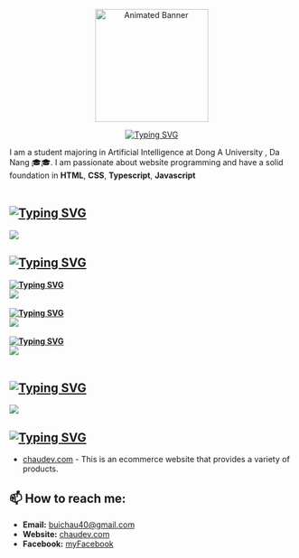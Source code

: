 <p align="center">
  <img src="https://res.cloudinary.com/doguzyfn7/image/upload/v1730081753/%E4%B8%AD%E7%A7%8B3D_iqb9nd.png" height="200" alt="Animated Banner"/>
</p>

<p align="center">
    <a href="https://git.io/typing-svg">
  <img src="https://readme-typing-svg.demolab.com?font=Fira+Code&size=31&pause=1000&color=F70303&background=39FFF000&random=false&width=435&lines=Hi+there%2C+I'm+Chou+%F0%9F%91%8B;I'm+a+web+development%F0%9F%91%8B" alt="Typing SVG" />
  </a>
</p>

I am a student majoring in Artificial Intelligence at Dong A University , Da Nang 🎓🎓. I am passionate about website programming and have a solid foundation in **HTML**, **CSS**, **Typescript**, **Javascript**
<br>
<br>

## [![Typing SVG](https://readme-typing-svg.demolab.com?font=Fira+Code&weight=600&size=25&duration=2&pause=1000&color=29F723&background=39FFF000&random=false&repeat=false&width=435&lines=%F0%9F%9A%80++Programming+languages)](https://git.io/typing-svg)

<img src="https://skillicons.dev/icons?i=js,ts,py," />
<br>

## [![Typing SVG](https://readme-typing-svg.demolab.com?font=Fira+Code&weight=600&size=25&duration=2&pause=1000&color=F714DF&background=39FFF000&random=false&repeat=false&width=435&lines=%E2%98%98%EF%B8%8F+Frameworks%2F+Platforms)](https://git.io/typing-svg)

**[![Typing SVG](https://readme-typing-svg.demolab.com?font=Fira+Code&weight=600&size=20&duration=2&pause=1000&repeat=false&color=F772A7&background=39FFF000&random=false&width=435&lines=Frontend)](https://git.io/typing-svg)**
<br>
<img src="https://skillicons.dev/icons?i=react,next,redux,sass,mui,bootstrap,jquery,tailwindcss" /><br> <br>
**[![Typing SVG](https://readme-typing-svg.demolab.com?font=Fira+Code&weight=600&size=20&duration=2&pause=1000&color=964BF7&repeat=false&background=39FFF000&random=false&width=435&lines=Backend)](https://git.io/typing-svg)**
<br>
<img src="https://skillicons.dev/icons?i=nest,graphql,nodejs,express," />
<br>
<br>
**[![Typing SVG](https://readme-typing-svg.demolab.com?font=Fira+Code&weight=600&pause=1000&color=F77085&repeat=false&random=false&width=435&lines=Tools)](https://git.io/typing-svg)**
<br>
<img src="https://skillicons.dev/icons?i=github,docker" />
<br>
<br>

## [![Typing SVG](https://readme-typing-svg.demolab.com?font=Fira+Code&weight=600&size=25&duration=1&pause=1000&color=BD81F7&repeat=false&random=false&width=435&lines=%F0%9F%97%84%EF%B8%8F+Database)](https://git.io/typing-svg)

<img src="https://skillicons.dev/icons?i=mysql,mongodb,postgresql" />
<br>

## [![Typing SVG](https://readme-typing-svg.demolab.com?font=Fira+Code&weight=600&size=25&duration=2&pause=1000&color=00F70A&background=39FFF000&random=false&repeat=false&width=435&lines=%F0%9F%93%A6+Projects)](https://git.io/typing-svg)

- [chaudev.com](http://chaudev.com) - This is an ecommerce website that provides a variety of products.
  <br>



## 📫 How to reach me:

- **Email:** [buichau40@gmail.com](mailto:buichau40@gmail.com)
- **Website:** [chaudev.com](http://chaudev.com)
- **Facebook:** [myFacebook](https://www.facebook.com/mi.bui.923)
